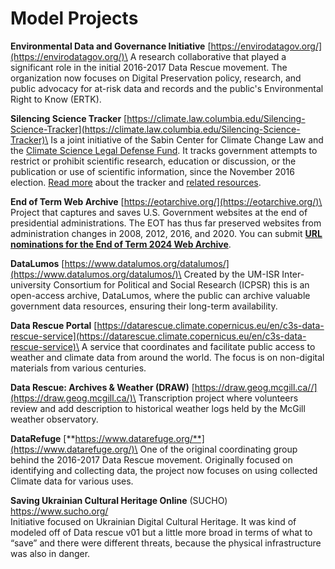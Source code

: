 # Model Projects

**Environmental Data and Governance Initiative** [https://envirodatagov.org/](https://envirodatagov.org/)\
A research collaborative that played a significant role in the initial 2016-2017 Data Rescue movement. The organization now focuses on Digital Preservation policy, research, and public advocacy for at-risk data and records and the public's Environmental Right to Know (ERTK).

**Silencing Science Tracker** [https://climate.law.columbia.edu/Silencing-Science-Tracker](https://climate.law.columbia.edu/Silencing-Science-Tracker)\
Is a joint initiative of the Sabin Center for Climate Change Law and the [Climate Science Legal Defense Fund](https://www.csldf.org/). It tracks government attempts to restrict or prohibit scientific research, education or discussion, or the publication or use of scientific information, since the November 2016 election. [Read more](https://climate.law.columbia.edu/content/about-silencing-science-tracker) about the tracker and [related resources](https://climate.law.columbia.edu/content/silencing-science-tracker-resources).

**End of Term Web Archive** [https://eotarchive.org/](https://eotarchive.org/)\
Project that captures and saves U.S. Government websites at the end of presidential administrations. The EOT has thus far preserved websites from administration changes in 2008, 2012, 2016, and 2020. You can submit [**URL nominations for the End of Term 2024 Web Archive**](https://digital2.library.unt.edu/nomination/eth2024/).

**DataLumos** [https://www.datalumos.org/datalumos/](https://www.datalumos.org/datalumos/)\
Created by the UM-ISR Inter-university Consortium for Political and Social Research (ICPSR) this is an open-access archive, DataLumos, where the public can archive valuable government data resources, ensuring their long-term availability.

**Data Rescue Portal** [https://datarescue.climate.copernicus.eu/en/c3s-data-rescue-service](https://datarescue.climate.copernicus.eu/en/c3s-data-rescue-service)\
A service that coordinates and facilitate public access to weather and climate data from around the world. The focus is on non-digital materials from various centuries.

**Data Rescue: Archives & Weather (DRAW)** [https://draw.geog.mcgill.ca//](https://draw.geog.mcgill.ca/)\
Transcription project where volunteers review and add description to historical weather logs held by the McGill weather observatory.

**DataRefuge** [**https://www.datarefuge.org/**](https://www.datarefuge.org/)\
One of the original coordinating group behind the 2016-2017 Data Rescue movement. Originally focused on identifying and collecting data, the project now focuses on using collected Climate data for various uses.

**Saving Ukrainian Cultural Heritage Online** (SUCHO) [https://www.sucho.org/ ](https://www.sucho.org/)\
Initiative focused on Ukrainian Digital Cultural Heritage. It was kind of modeled off of Data rescue v01 but a little more broad in terms of what to “save” and there were different threats, because the physical infrastructure was also in danger.
